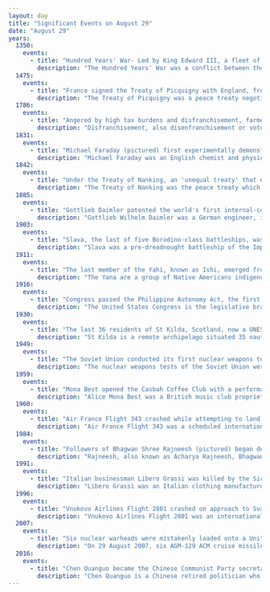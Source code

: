 ```yaml
---
layout: day
title: "Significant Events on August 29"
date: "August 29"
years:
  1350:
    events:
      - title: "Hundred Years' War- Led by King Edward III, a fleet of 50 English ships captured at least 14 Castilian vessels and sank several more at the Battle of Winchelsea."
        description: "The Hundred Years' War was a conflict between the kingdoms of England and France and a civil war in France during the Late Middle Ages. It emerged from feudal disputes over the Duchy of Aquitaine and was triggered by a claim to the French throne made by Edward III of England. The war grew into a broader military, economic, and political struggle involving factions from across Western Europe, fuelled by emerging nationalism on both sides. The periodisation of the war typically charts it as taking place over 116 years. However, it was an intermittent conflict which was frequently interrupted by external factors, such as the Black Death, and several years of truces."
  1475:
    events:
      - title: "France signed the Treaty of Picquigny with England, freeing Louis XI to deal with the threat posed by Charles the Bold, Duke of Burgundy."
        description: "The Treaty of Picquigny was a peace treaty negotiated on 29 August 1475 between the Kingdom of England and the Kingdom of France. It followed from an invasion of France by Edward IV of England in alliance with Burgundy and Brittany. It left Louis XI of France free to solve the threat posed by Charles the Bold, Duke of Burgundy. The treaty also formally ended the Hundred Years' War, which had been informally finished since 1453."
  1786:
    events:
      - title: "Angered by high tax burdens and disfranchisement, farmers in western Massachusetts led by Daniel Shays began an armed uprising against the U.S. federal government."
        description: "Disfranchisement, also disenfranchisement or voter disqualification, is the restriction of suffrage of a person or group of people, or a practice that has the effect of preventing someone from exercising the right to vote. Disfranchisement can also refer to the revocation of power or control of a particular individual, community, or being to the natural amenity they have; that is to deprive of a franchise, of a legal right, of some privilege or inherent immunity. Disfranchisement may be accomplished explicitly by law or implicitly through requirements applied in a discriminatory fashion, through intimidation, or by placing unreasonable requirements on voters for registration or voting. High barriers to entry to the political competition can disenfranchise political movements."
  1831:
    events:
      - title: "Michael Faraday (pictured) first experimentally demonstrated electromagnetic induction, leading to the formulation of the law of induction named after him."
        description: "Michael Faraday was an English chemist and physicist who contributed to the study of electrochemistry and electromagnetism. His main discoveries include the principles underlying electromagnetic induction, diamagnetism, and electrolysis. Although Faraday received little formal education, as a self-made man, he was one of the most influential scientists in history. It was by his research on the magnetic field around a conductor carrying a direct current that Faraday established the concept of the electromagnetic field in physics. Faraday also established that magnetism could affect rays of light and that there was an underlying relationship between the two phenomena. He similarly discovered the principles of electromagnetic induction, diamagnetism, and the laws of electrolysis. His inventions of electromagnetic rotary devices formed the foundation of electric motor technology, and it was largely due to his efforts that electricity became practical for use in technology."
  1842:
    events:
      - title: "Under the Treaty of Nanking, an 'unequal treaty' that ended the First Opium War, the Chinese island from which Hong Kong would grow was ceded to Britain."
        description: "The Treaty of Nanking was the peace treaty which ended the First Opium War (1839–1842) between Great Britain and the Qing dynasty of China on 29 August 1842. It was the first of what the Chinese later termed the 'unequal treaties'."
  1885:
    events:
      - title: "Gottlieb Daimler patented the world's first internal-combustion motorcycle, the Reitwagen."
        description: "Gottlieb Wilhelm Daimler was a German engineer, industrial designer and industrialist born in Schorndorf, in what is now Germany. He was a pioneer of internal-combustion engines and automobile development. He invented the high-speed liquid petroleum-fueled engine."
  1903:
    events:
      - title: "Slava, the last of five Borodino-class battleships, was launched by the Imperial Russian Navy."
        description: "Slava was a pre-dreadnought battleship of the Imperial Russian Navy, the last of the five Borodino-class battleships. Completed too late to participate in the Battle of Tsushima during the Russo-Japanese War, she survived while all of her sister ships were either sunk during the battle or surrendered to the Imperial Japanese Navy."
  1911:
    events:
      - title: "The last member of the Yahi, known as Ishi, emerged from the wilderness near Oroville, California, to join European American society."
        description: "The Yana are a group of Native Americans indigenous to Northern California in the central Sierra Nevada, on the western side of the range. Their lands, prior to encroachment by white settlers, bordered the Pit and Feather rivers. They were nearly destroyed during the California genocide in the latter half of the 19th century. Descendants of the Central and Southern Yana continue to live in California as members of Redding Rancheria."
  1916:
    events:
      - title: "Congress passed the Philippine Autonomy Act, the first formal and official declaration of the U.S.'s commitment to grant independence to the Philippines."
        description: "The United States Congress is the legislative branch of the federal government of the United States. It is bicameral, composed of a lower body, the United States House of Representatives, and an upper body, the United States Senate. It meets in the United States Capitol in Washington, D.C. Members are chosen through direct election, though vacancies in the Senate may be filled by a governor's appointment. Congress has a total of 535 voting members, a figure which includes 100 senators and 435 representatives; the House of Representatives has 6 additional non-voting members. The vice president of the United States, as President of the Senate, has a vote in the Senate only when there is a tie."
  1930:
    events:
      - title: "The last 36 residents of St Kilda, Scotland, now a UNESCO World Heritage Site for its natural and cultural qualities, voluntarily evacuated to Morvern."
        description: "St Kilda is a remote archipelago situated 35 nautical miles west-northwest of North Uist in the North Atlantic Ocean. It contains the westernmost islands of the Outer Hebrides of Scotland. The largest island is Hirta, whose sea cliffs are the highest in the United Kingdom; three other islands were also used for grazing and seabird hunting. The islands are administratively a part of the Comhairle nan Eilean Siar local authority area."
  1949:
    events:
      - title: "The Soviet Union conducted its first nuclear weapons test, detonating the 22-kiloton RDS-1."
        description: "The nuclear weapons tests of the Soviet Union were performed between 1949 and 1990 as part of the nuclear arms race. The Soviet Union conducted 715 nuclear tests using 969 total devices by official count, including 219 atmospheric, underwater, and space tests and 124 peaceful use tests. Most of the tests took place at the Southern Test Site in Semipalatinsk, Kazakhstan and the Northern Test Site at Novaya Zemlya. Other tests took place at various locations within the Soviet Union, including now-independent Kazakhstan, Uzbekistan, Ukraine and Turkmenistan."
  1959:
    events:
      - title: "Mona Best opened the Casbah Coffee Club with a performance by the Quarrymen, the precursor of the Beatles."
        description: "Alice Mona Best was a British music club proprietor, best known as the owner of The Casbah Coffee Club, a club in Liverpool which served as a venue for rock and roll music during the late 1950s and 1960s. Among the bands to play at The Casbah was the Beatles, for whom her son Pete Best was a drummer at the time. Mona Best also had two other sons, John Rory, and Vincent 'Roag' Best. It was later confirmed that Roag's father was Beatles' associate, music executive Neil Aspinall, although he was not registered as the father on Roag's birth certificate."
  1960:
    events:
      - title: "Air France Flight 343 crashed while attempting to land at Yoff Airport, Dakar, killing all 63 occupants."
        description: "Air France Flight 343 was a scheduled international passenger flight from Paris, France, to Abidjan, Ivory Coast, with scheduled stopovers at Dakar, Senegal and Monrovia, Liberia. On 29 August 1960, around 06-50, the aircraft crashed into the Atlantic Ocean while attempting to land at Yoff Airport, Dakar. All 55 passengers and eight crew were killed. A tribunal concluded that the pilot, who had earlier been punished by Air France for recklessness, had continued to land without use of instruments in bad weather, amounting to willful misconduct."
  1984:
    events:
      - title: "Followers of Bhagwan Shree Rajneesh (pictured) began deliberately infecting people in The Dalles, Oregon, with Salmonella in the first and largest bioterrorist attack in United States history."
        description: "Rajneesh, also known as Acharya Rajneesh, Bhagwan Shree Rajneesh, and later as Osho, was an Indian godman, philosopher, mystic and founder of the Rajneesh movement. He was viewed as a controversial new religious movement leader during his life. He rejected institutional religions, insisting that spiritual experience could not be organized into any one system of religious dogma. As a guru, he advocated meditation and taught a unique form called dynamic meditation. Rejecting traditional ascetic practices, he advocated that his followers live fully in the world but without attachment to it."
  1991:
    events:
      - title: "Italian businessman Libero Grassi was killed by the Sicilian Mafia in Palermo after taking a public stand against their extortion demands."
        description: "Libero Grassi was an Italian clothing manufacturer from Palermo, Sicily, who was killed by the Mafia after taking a solitary stand against their extortion demands. The businessman wrote an open letter to the local newspaper informing the extortionists that he was no longer willing to pay pizzo, a Sicilian term for protection money. Other business-owners and shopkeepers in Palermo refused to join his public campaign. Grassi was gunned down in the street near his home eight months after writing the letter."
  1996:
    events:
      - title: "Vnukovo Airlines Flight 2801 crashed on approach to Svalbard Airport, Norway, killing all 141 on board."
        description: "Vnukovo Airlines Flight 2801 was an international charter flight from Vnukovo International Airport in Moscow, Russia, to Svalbard Airport on Spitsbergen, in the Norwegian archipelago of Svalbard. On 29 August 1996 at 10-22-23 CEST, a Tupolev Tu-154M operating this flight crashed into the ground in Operafjellet during the final approach to Svalbard Airport. All 141 people aboard the plane were killed, making it the deadliest aviation accident in Norway. The accident was the result of a series of small navigational errors causing the aircraft to be 3.7 kilometres from the approach centerline at the time of impact."
  2007:
    events:
      - title: "Six nuclear warheads were mistakenly loaded onto a United States Air Force heavy bomber that flew from Minot Air Force Base in North Dakota to Barksdale Air Force Base in Louisiana."
        description: "On 29 August 2007, six AGM-129 ACM cruise missiles, each loaded with a W80-1 variable yield nuclear warhead, were mistakenly loaded onto a United States Air Force (USAF) B-52H heavy bomber at Minot Air Force Base in North Dakota and transported to Barksdale Air Force Base in Louisiana. The nuclear warheads in the missiles were supposed to have been removed before the missiles were taken from their storage bunker. The missiles with the nuclear warheads were not reported missing and remained mounted to the aircraft at both Minot and Barksdale for 36 hours. During this period, the warheads were not protected by the various mandatory security precautions for nuclear weapons."
  2016:
    events:
      - title: "Chen Quanguo became the Chinese Communist Party secretary of Xinjiang, and in that role later oversaw the creation of the Xinjiang internment camps."
        description: "Chen Quanguo is a Chinese retired politician who was the Party Secretary of Tibet from 2011 to 2016 and the Party Secretary of Xinjiang from 2016 to 2021, making him the only person to serve as the Party Secretary for both autonomous regions. Between 2017 and 2022, he was a member of the 19th Politburo of the Chinese Communist Party and was also Political Commissar of the Xinjiang Production and Construction Corps concurrently with his position as Xinjiang Party Secretary."
---
```

